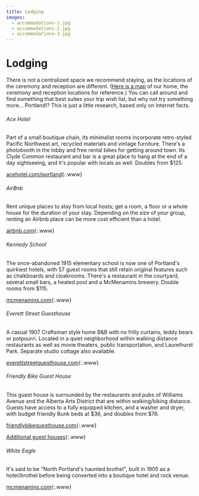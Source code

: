 ```yaml
---
title: Lodging
images:
  - accommodations-1.jpg
  - accommodations-2.jpg
  - accommodations-3.jpg
---
```


# Lodging

There is not a centralized space we recommend staying, as the locations of the
ceremony and reception are different. ([Here is a map](http://goo.gl/PO3PHi)
of our home, the ceremony and reception locations for reference.) You can call
around and find something that best suites your trip wish list, but why not try
something more... Portland!? This is just a little research, based only on
Internet facts.

###### Ace Hotel

Part of a small boutique chain, its minimalist rooms incorporate retro-styled
Pacific Northwest art, recycled materials and vintage furniture. There's a
photobooth in the lobby and free rental bikes for getting around town. Its
Clyde Common restaurant and bar is a great place to hang at the end of a day
sightseeing, and it's popular with locals as well. Doubles from $125.

[acehotel.com/portland](http://www.acehotel.com/portland){:.www}

###### AirBnb

Rent unique places to stay from local hosts; get a room, a floor or a whole
house for the duration of your stay. Depending on the size of your group,
renting an Airbnb place can be more cost efficient than a hotel.

[airbnb.com](https://www.airbnb.com/){:.www}

###### Kennedy School

The once-abandoned 1915 elementary school is now one of Portland's quirkiest
hotels, with 57 guest rooms that still retain original features such as
chalkboards and cloakrooms. There's a restaurant in the courtyard, several
small bars, a heated pool and a McMenamins brewery. Double rooms from $115.

[mcmenamins.com](http://www.mcmenamins.com/427-kennedy-school-home){:.www}

###### Everett Street Guesthouse

A casual 1907 Craftsman style home B&B with no frilly curtains, teddy bears
or potpourri. Located in a quiet neighborhood within walking distance
restaurants as well as movie theaters, public transportation, and Laurelhurst
Park. Separate studio cottage also available.

[everettstreetguesthouse.com](http://www.everettstreetguesthouse.com/){:.www}

###### Friendly Bike Guest House

This guest house is surrounded by the restaurants and pubs of Williams Avenue
and the Alberta Arts District that are within walking/biking distance. Guests
have access to a fully equipped kitchen, and a washer and dryer, with budget
friendly Bunk beds at $36, and doubles from $76.

[friendlybikeguesthouse.com](http://friendlybikeguesthouse.com/){:.www}

[Additional guest houses](http://www.lonelyplanet.com/usa/pacific-northwest/portland/hotels/guesthouses){:.www}

###### White Eagle

It's said to be "North Portland's haunted brothel", built in 1905 as a
hotel/brothel before being converted into a boutique hotel and rock venue.

[mcmenamins.com](http://www.mcmenamins.com/683-white-eagle-hotel-room-rates){:.www}
